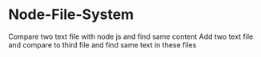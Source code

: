 # Node-File-System
Compare two text file with node js and find same content
Add two text file and compare to third file and find same text in these files
